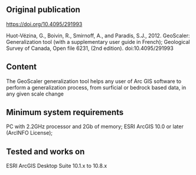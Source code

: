 ## Original publication
https://doi.org/10.4095/291993

Huot-Vézina, G., Boivin, R., Smirnoff, A., and Paradis, S.J., 2012. GeoScaler: Generalization tool (with a supplementary user guide in French); Geological Survey of Canada, Open file 6231, (2nd edition). doi:10.4095/291993

## Content
The GeoScaler generalization tool helps any user of Arc GIS software to perform a generalization process, from surficial or bedrock based data, in any given scale change

## Minimum system requirements
PC with 2.2GHz processor and 2Gb of memory; 
ESRI ArcGIS 10.0 or later (ArcINFO License);

## Tested and works on
ESRI ArcGIS Desktop Suite 10.1.x to 10.8.x
